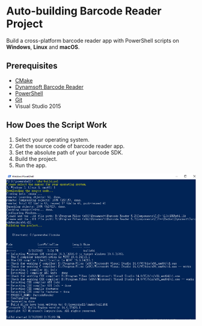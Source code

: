 # Auto-building Barcode Reader Project
Build a cross-platform barcode reader app with PowerShell scripts on **Windows**, **Linux** and **macOS**.

## Prerequisites
- [CMake](https://cmake.org/download/)
- [Dynamsoft Barcode Reader](https://www.dynamsoft.com/Downloads/Dynamic-Barcode-Reader-Download.aspx)
- [PowerShell](https://github.com/PowerShell/PowerShell)
- [Git](https://git-scm.com/downloads)
- Visual Studio 2015

## How Does the Script Work
1. Select your operating system.
2. Get the source code of barcode reader app.
3. Set the absolute path of your barcode SDK.
4. Build the project.
5. Run the app.

![Building Barcode Reader with PowerShell](screenshot.PNG)

